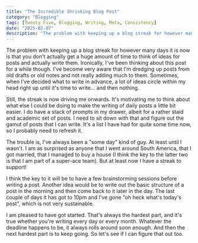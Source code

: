 ```yaml
---
title: "The Incredible Shrinking Blog Post"
category: "Blogging"
tags: [Twenty Five, Blogging, Writing, Meta, Consistency]
date: "2025-02-07"
description: "The problem with keeping up a blog streak for however many days it is now is that you don't actually get a huge amount of time to think of ideas for posts and actually write them."
---
```


The problem with keeping up a blog streak for however many days it is now is that you don't actually get a huge amount of time to think of ideas for posts and actually write them. Ironically, I've been thinking about this post for a while though. <!--more--> I've become very aware that I'm dredging up posts from old drafts or old notes and not really adding much to them. Sometimes, when I've decided what to write in advance, a lot of ideas circle within my head right up until it's time to write... and then nothing.

Still, the streak is now driving me onwards. It's motivating me to think about what else I could be doing to make the writing of daily posts a little bit easier. I do have a stack of prompts in my drawer, albeit for a rather staid and academic set of posts. I need to sit down with that and figure out the gamut of posts that I can write. It's a list I have had for quite some time now, so I probably need to refresh it.

The trouble is, I've always been a "some day" kind of guy. At least until I wasn't. I am as surprised as anyone that I went around South America, that I got married, that I managed to buy a house (I think the key to the latter two is that I am part of a super-ace team). But at least now I have a streak to support!

I think the key to it will be to have a few brainstorming sessions before writing a post. Another idea would be to write out the basic structure of a post in the morning and then come back to it later in the day. The last couple of days it has got to 10pm and I've gone "oh heck what's today's post", which is not very sustainable.

I am pleased to have got started. That's always the hardest part, and it's true whether you're writing every day or every month. Whatever the deadline happens to be, it always rolls around soon enough. And then the next hardest part is to keep going. So let's see if I can figure that out too.
